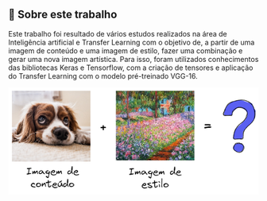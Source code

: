 ## :page_facing_up: Sobre este trabalho

Este trabalho foi resultado de vários estudos realizados na área de Inteligência artificial e Transfer Learning com o objetivo de, a partir de uma imagem de conteúdo e uma imagem de estilo, fazer uma combinação e gerar uma nova imagem artística. Para isso, foram utilizados conhecimentos das bibliotecas Keras e Tensorflow, com a criação de tensores e aplicação do Transfer Learning com o modelo pré-treinado VGG-16.

![image info](./img/img1-apresentacao.png)
